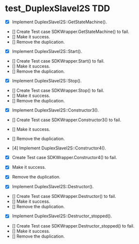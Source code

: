 # test_DuplexSlaveI2S TDD
- [x] Implement DuplexSlaveI2S::GetStateMachine(). 
- [] Create Test case SDKWrapper.GetStateMachine() to fail. 
- [] Make it success. 
- [] Remove the duplication. 

- [x] Implement DuplexSlaveI2S::Start(). 
- [] Create Test case SDKWrapper.Start() to fail. 
- [] Make it success. 
- [] Remove the duplication. 

- [x] Implement DuplexSlaveI2S::Stop(). 
- [] Create Test case SDKWrapper.Stop() to fail. 
- [] Make it success. 
- [] Remove the duplication. 

- [x] Implement DuplexSlaveI2S::Constructor3(). 
- [] Create Test case SDKWrapper.Constructor3() to fail. 
- [] Make it success. 
- [] Remove the duplication. 

- [4] Implement DuplexSlaveI2S::Constructor4(). 
- [x] Create Test case SDKWrapper.Constructor4() to fail. 
- [x] Make it success. 
- [x] Remove the duplication. 

- [x] Implement DuplexSlaveI2S::Destructor(). 
- [] Create Test case SDKWrapper.Destructor() to fail. 
- [] Make it success. 
- [] Remove the duplication. 

- [x] Implement DuplexSlaveI2S::Destructor_stopped(). 
- [] Create Test case SDKWrapper.Destructor_stopped() to fail. 
- [] Make it success. 
- [] Remove the duplication. 

